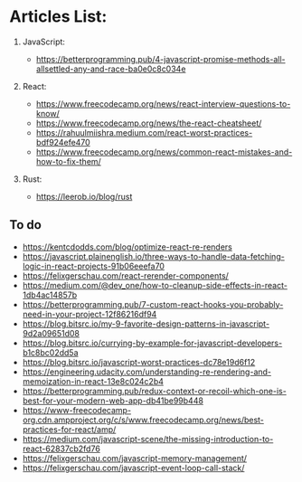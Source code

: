 # Articles List:

1. JavaScript:
    - https://betterprogramming.pub/4-javascript-promise-methods-all-allsettled-any-and-race-ba0e0c8c034e

2. React:
    - https://www.freecodecamp.org/news/react-interview-questions-to-know/
    - https://www.freecodecamp.org/news/the-react-cheatsheet/
    - https://rahuulmiishra.medium.com/react-worst-practices-bdf924efe470
    - https://www.freecodecamp.org/news/common-react-mistakes-and-how-to-fix-them/

3. Rust:
    - https://leerob.io/blog/rust

## To do
- https://kentcdodds.com/blog/optimize-react-re-renders
- https://javascript.plainenglish.io/three-ways-to-handle-data-fetching-logic-in-react-projects-91b06eeefa70
- https://felixgerschau.com/react-rerender-components/
- https://medium.com/@dev_one/how-to-cleanup-side-effects-in-react-1db4ac14857b
- https://betterprogramming.pub/7-custom-react-hooks-you-probably-need-in-your-project-12f86216df94
- https://blog.bitsrc.io/my-9-favorite-design-patterns-in-javascript-9d2a09651d08
- https://blog.bitsrc.io/currying-by-example-for-javascript-developers-b1c8bc02dd5a
- https://blog.bitsrc.io/javascript-worst-practices-dc78e19d6f12
- https://engineering.udacity.com/understanding-re-rendering-and-memoization-in-react-13e8c024c2b4
- https://betterprogramming.pub/redux-context-or-recoil-which-one-is-best-for-your-modern-web-app-db41be99b448
- https://www-freecodecamp-org.cdn.ampproject.org/c/s/www.freecodecamp.org/news/best-practices-for-react/amp/
- https://medium.com/javascript-scene/the-missing-introduction-to-react-62837cb2fd76
- https://felixgerschau.com/javascript-memory-management/
- https://felixgerschau.com/javascript-event-loop-call-stack/
